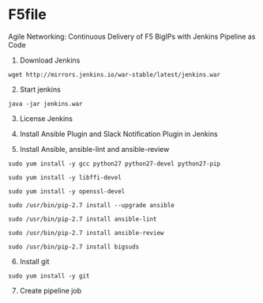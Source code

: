 # F5file
Agile Networking: Continuous Delivery of F5 BigIPs with Jenkins Pipeline as Code

1) Download Jenkins
```
wget http://mirrors.jenkins.io/war-stable/latest/jenkins.war
```

2) Start jenkins

```
java -jar jenkins.war
```

3) License Jenkins

4) Install Ansible Plugin and Slack Notification Plugin in Jenkins

5) Install Ansible, ansible-lint and ansible-review

```
sudo yum install -y gcc python27 python27-devel python27-pip

sudo yum install -y libffi-devel

sudo yum install -y openssl-devel

sudo /usr/bin/pip-2.7 install --upgrade ansible

sudo /usr/bin/pip-2.7 install ansible-lint

sudo /usr/bin/pip-2.7 install ansible-review 

sudo /usr/bin/pip-2.7 install bigsuds
```

6) Install git
```
sudo yum install -y git

```

7) Create pipeline job
